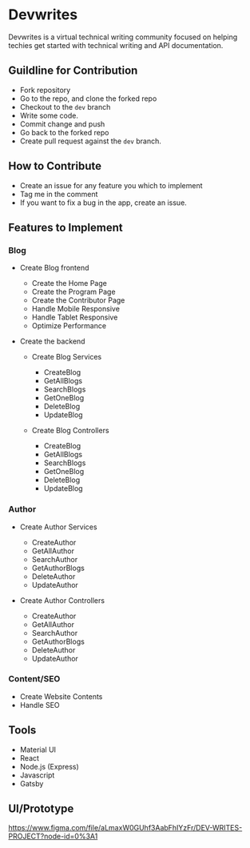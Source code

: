 # Devwrites

Devwrites is a virtual technical writing community focused on helping techies get started with technical writing and API documentation.

## Guildline for Contribution

- Fork repository
- Go to the repo, and clone the forked repo
- Checkout to the `dev` branch
- Write some code.
- Commit change and push
- Go back to the forked repo
- Create pull request against the `dev` branch.

## How to Contribute
- Create an issue for any feature you which to implement
- Tag me in the comment
- If you want to fix a bug in the app, create an issue.

## Features to Implement
### Blog 
- Create Blog frontend
  - Create the Home Page
  - Create the Program Page
  - Create the Contributor Page
  - Handle Mobile Responsive
  - Handle Tablet Responsive
  - Optimize Performance
  
- Create the backend

  - Create Blog Services
    - CreateBlog
    - GetAllBlogs
    - SearchBlogs
    - GetOneBlog
    - DeleteBlog
    - UpdateBlog
    
  - Create Blog Controllers
    - CreateBlog
    - GetAllBlogs
    - SearchBlogs
    - GetOneBlog
    - DeleteBlog
    - UpdateBlog
  
 ### Author
  - Create Author Services
    - CreateAuthor
    - GetAllAuthor
    - SearchAuthor
    - GetAuthorBlogs
    - DeleteAuthor
    - UpdateAuthor
    
  - Create Author Controllers
    - CreateAuthor
    - GetAllAuthor
    - SearchAuthor
    - GetAuthorBlogs
    - DeleteAuthor
    - UpdateAuthor
    
 ### Content/SEO
 - Create Website Contents
 - Handle SEO
 
 
 ## Tools
 - Material UI
 - React
 - Node.js (Express)
 - Javascript
 - Gatsby
 
 ## UI/Prototype
 https://www.figma.com/file/aLmaxW0GUhf3AabFhIYzFr/DEV-WRITES-PROJECT?node-id=0%3A1
